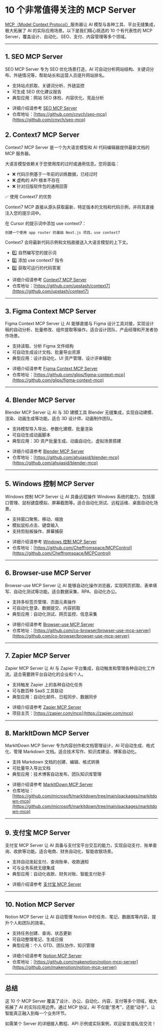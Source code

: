 # 10 个非常值得关注的 MCP Server

[MCP（Model Context Protocol）](https://mcp.programnotes.cn/zh)服务器让 AI 模型与各种工具、平台无缝集成，极大拓展了 AI 的实际应用场景。以下是我们精心挑选的 10 个有代表性的 MCP Server，覆盖设计、自动化、SEO、支付、内容管理等多个领域。

---

## 1. SEO MCP Server

SEO MCP Server 专为 SEO 优化场景打造，AI 可自动分析网站结构、关键词分布、外链情况等，帮助站长和运营人员提升网站排名。

- 支持站点抓取、关键词分析、外链监控
- 可生成 SEO 优化建议报告
- 典型应用：网站 SEO 体检、内容优化、竞品分析

* 详细介绍请参考 [SEO MCP Server](https://mcp.programnotes.cn/zh/servers/seo-mcp)
* 仓库地址：[https://github.com/cnych/seo-mcp](https://github.com/cnych/seo-mcp)

## 2. Context7 MCP Server

Context7 MCP Server 是一个为大语言模型和 AI 代码编辑器提供最新文档的 MCP 服务器。

大语言模型依赖关于您使用库的过时或通用信息。您将面临：

- ❌ 代码示例基于一年前的训练数据，已经过时
- ❌ 虚构的 API 根本不存在
- ❌ 针对旧版软件包的通用回答

✅ 使用 Context7 的优势

Context7 MCP 直接从源头获取最新、特定版本的文档和代码示例，并将其直接注入您的提示词中。

在 Cursor 的提示词中添加 use context7：

```bash
创建一个使用 app router 的基础 Next.js 项目。use context7
```

Context7 会将最新代码示例和文档直接送入大语言模型的上下文。

- 1️⃣ 自然编写您的提示词
- 2️⃣ 添加 use context7 指令
- 3️⃣ 获取可运行的代码答案

* 详细介绍请参考 [Context7 MCP Server](https://mcp.programnotes.cn/zh/servers/context7)
* 仓库地址：[https://github.com/upstash/context7](https://github.com/upstash/context7)

---

## 3. Figma Context MCP Server

Figma Context MCP Server 让 AI 能够直接与 Figma 设计工具对接，实现设计稿的自动分析、批量修改、组件提取等操作。适合设计团队、产品经理和开发者协作场景。

- 支持读取、分析 Figma 文件结构
- 可自动生成设计文档、批量导出资源
- 典型应用：设计自动化、UI 资产管理、设计评审辅助

* 详细介绍请参考 [Figma Context MCP Server](https://mcp.programnotes.cn/zh/servers/figma-context-mcp)
* 仓库地址：[https://github.com/glips/figma-context-mcp](https://github.com/glips/figma-context-mcp)

---

## 4. Blender MCP Server

Blender MCP Server 让 AI 与 3D 建模工具 Blender 无缝集成，实现自动建模、渲染、动画生成等功能。适合 3D 设计师、动画制作团队。

- 支持模型导入导出、参数化建模、批量渲染
- 可自动生成动画脚本
- 典型应用：3D 资产批量生成、动画自动化、虚拟场景搭建

* 详细介绍请参考 [Blender MCP Server](https://mcp.programnotes.cn/zh/servers/blender-mcp)
* 仓库地址：[https://github.com/ahujasid/blender-mcp](https://github.com/ahujasid/blender-mcp)

---

## 5. Windows 控制 MCP Server

Windows 控制 MCP Server 让 AI 具备远程操作 Windows 系统的能力，包括窗口管理、鼠标键盘模拟、屏幕截图等。适合自动化测试、远程运维、桌面自动化场景。

- 支持窗口聚焦、移动、缩放
- 模拟鼠标点击、键盘输入
- 支持剪贴板操作、屏幕捕获

* 详细介绍请参考 [Windows 控制 MCP Server](https://mcp.programnotes.cn/zh/servers/MCPControl)
* 仓库地址：[https://github.com/Cheffromspace/MCPControl](https://github.com/Cheffromspace/MCPControl)

---

## 6. Browser-use MCP Server

Browser-use MCP Server 让 AI 能够自动化操作浏览器，实现网页抓取、表单填写、自动化测试等功能。适合数据采集、RPA、自动化办公。

- 支持多标签页管理、页面元素操作
- 可自动化登录、数据提交、内容抓取
- 典型应用：自动化测试、网页监控、信息采集

* 详细介绍请参考 [Browser-use MCP Server](https://mcp.programnotes.cn/zh/servers/browser-use-mcp-server)
* 仓库地址：[https://github.com/co-browser/browser-use-mcp-server](https://github.com/co-browser/browser-use-mcp-server)

---

## 7. Zapier MCP Server

Zapier MCP Server 让 AI 与 Zapier 平台集成，自动触发和管理各种自动化工作流。适合需要跨平台自动化的企业和个人。

- 支持触发 Zapier 上的各种自动化任务
- 可与数百种 SaaS 工具联动
- 典型应用：自动化邮件、日程同步、数据同步

* 详细介绍请参考 [Zapier MCP Server](https://mcp.programnotes.cn/zh/servers/zapier)
* 项目主页：[https://zapier.com/mcp](https://zapier.com/mcp)

---

## 8. MarkItDown MCP Server

MarkItDown MCP Server 专为内容创作和文档管理设计，AI 可自动生成、格式化、管理 Markdown 文档。适合技术写作、知识库建设、博客自动化。

- 支持 Markdown 文档的创建、编辑、格式转换
- 可批量导入导出文档
- 典型应用：技术博客自动发布、团队知识库管理

* 详细介绍请参考 [MarkItDown MCP Server](https://mcp.programnotes.cn/zh/servers/markitdown-mcp)
* 仓库地址：[https://github.com/microsoft/markitdown/tree/main/packages/markitdown-mcp](https://github.com/microsoft/markitdown/tree/main/packages/markitdown-mcp)

---

## 9. 支付宝 MCP Server

支付宝 MCP Server 让 AI 具备与支付宝平台交互的能力，实现自动支付、账单查询、收款等功能。适合电商、财务自动化、智能收银场景。

- 支持自动发起支付、查询账单、收款通知
- 可与业务系统无缝集成
- 典型应用：自动化收款、财务对账、智能支付助手

* 详细介绍请参考 [支付宝 MCP Server](https://mcp.programnotes.cn/zh/servers/mcp-server-alipay)

---

## 10. Notion MCP Server

Notion MCP Server 让 AI 自动管理 Notion 中的任务、笔记、数据库等内容，提升个人和团队的效率。

- 支持任务创建、查询、状态更新
- 可自动整理笔记、生成日报
- 典型应用：个人 GTD、团队协作、知识管理

* 详细介绍请参考 [Notion MCP Server](https://mcp.programnotes.cn/zh/servers/notion-mcp-server)
* 仓库地址：[https://github.com/makenotion/notion-mcp-server](https://github.com/makenotion/notion-mcp-server)

---

## 总结

这 10 个 MCP Server 覆盖了设计、办公、自动化、内容、支付等多个领域，极大拓展了 AI 的实际应用边界。通过 MCP 协议，AI 不仅能“思考”，还能“动手”，让智能真正融入到每一个业务环节。

如需某个 Server 的详细接入教程、API 示例或实际案例，欢迎留言或私信交流！
